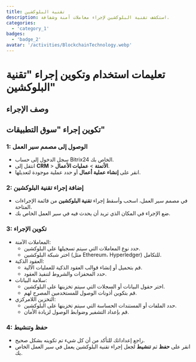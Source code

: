 ```yaml
---
title: تقنية البلوكشين
description: استكشف تقنية البلوكشين لإجراء معاملات آمنة وشفافة.
categories: 
  - 'category_1'
badges: 
  - 'badge_2'
avatar: '/activities/BlockchainTechnology.webp'
---
```

# تعليمات استخدام وتكوين إجراء "تقنية البلوكشين"

## وصف الإجراء

## **تكوين إجراء "سوق التطبيقات"**

### 1: الوصول إلى مصمم سير العمل
- سجل الدخول إلى حساب Bitrix24 الخاص بك.
- انتقل إلى **CRM** > **الأتمتة** > **عمليات الأعمال**.
- انقر على **إنشاء عملية أعمال** أو حدد عملية موجودة لتعديلها.

### 2: إضافة إجراء تقنية البلوكشين
- في مصمم سير العمل، اسحب وأسقط إجراء **تقنية البلوكشين** من قائمة الإجراءات المتاحة.
- ضع الإجراء في المكان الذي تريد أن يحدث فيه في سير العمل الخاص بك.

### 3: تكوين الإجراء
- المعاملات الآمنة:
  - حدد نوع المعاملات التي سيتم تسجيلها على البلوكشين.
  - اختر شبكة البلوكشين (مثل Ethereum، Hyperledger) للتكامل.
- العقود الذكية:
  - قم بتحميل أو إنشاء قوالب العقود الذكية للعمليات الآلية.
  - حدد المحفزات والشروط لتنفيذ العقود.
- سلامة البيانات:
  - اختر حقول البيانات أو السجلات التي سيتم تخزينها على البلوكشين.
  - قم بتكوين أذونات الوصول للمستخدمين المصرح لهم.
- التخزين اللامركزي:
  - حدد الملفات أو المستندات الحساسة التي سيتم تخزينها على البلوكشين.
  - قم بإعداد التشفير وضوابط الوصول لزيادة الأمان.

### 4: حفظ وتنشيط
- راجع إعداداتك للتأكد من أن كل شيء تم تكوينه بشكل صحيح.
- انقر على **حفظ** ثم **تنشيط** لجعل إجراء تقنية البلوكشين يعمل في سير العمل الخاص بك.